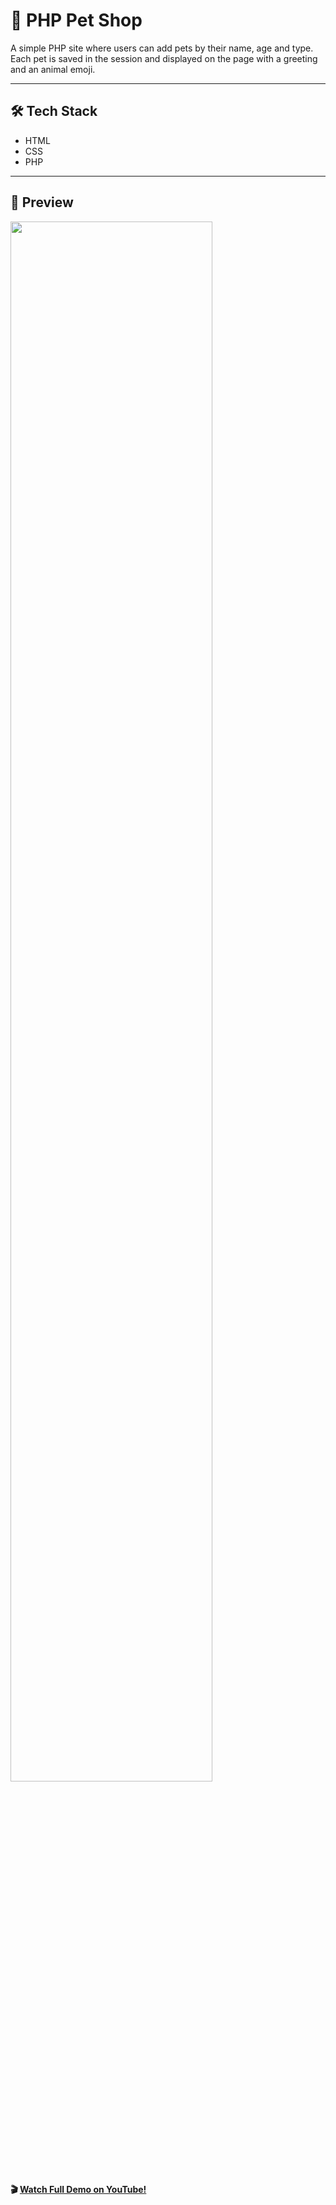 # 🐾 PHP Pet Shop

A simple PHP site where users can add pets by their name, age and type. Each pet is saved in the session and displayed on the page with a greeting and an animal emoji. 

____

## 🛠️ Tech Stack
* HTML  
* CSS  
* PHP  

---

## 🚀 Preview

  <img 
    src="gifPetShop.gif" 
    style="width: 80%;" 
  />

 #### 🎬 [Watch Full Demo on YouTube!](https://youtu.be/EXoIIKUmqU0)
